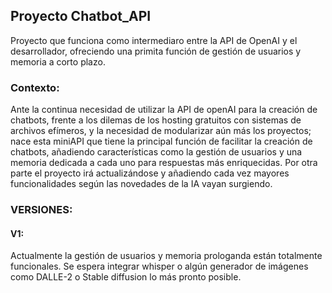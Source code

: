 ## Proyecto Chatbot_API
Proyecto que funciona como intermediaro entre la API de OpenAI y el desarrollador, ofreciendo una primita función de gestión de usuarios y memoria a corto plazo.


### Contexto:
Ante la continua necesidad de utilizar la API de openAI para la creación de chatbots, frente a los dilemas de los hosting gratuitos con sistemas de archivos efímeros, y la necesidad de modularizar aún más los proyectos; nace esta miniAPI que tiene la principal función de facilitar la creación de chatbots, añadiendo características como la gestión de usuarios y una memoria dedicada a cada uno para respuestas más enriquecidas. Por otra parte el proyecto irá actualizándose y añadiendo cada vez mayores funcionalidades según las novedades de la IA vayan surgiendo.


### VERSIONES:
#### V1:
Actualmente la gestión de usuarios y memoria prologanda están totalmente funcionales. Se espera integrar whisper o algún generador de imágenes como DALLE-2 o Stable diffusion lo más pronto posible.